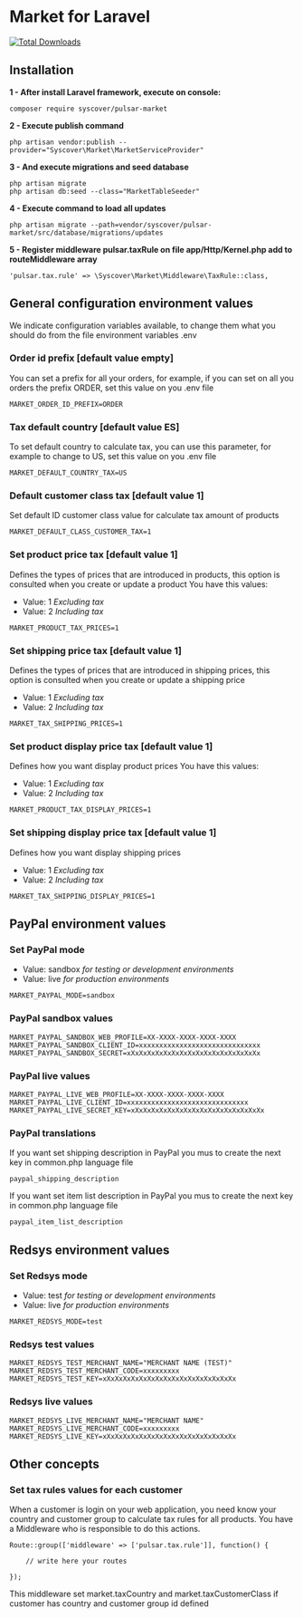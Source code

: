 # Market for Laravel

[![Total Downloads](https://poser.pugx.org/syscover/market/downloads)](https://packagist.org/packages/syscover/market)

## Installation

**1 - After install Laravel framework, execute on console:**
```
composer require syscover/pulsar-market
```

**2 - Execute publish command**
```
php artisan vendor:publish --provider="Syscover\Market\MarketServiceProvider"
```

**3 - And execute migrations and seed database**
```
php artisan migrate
php artisan db:seed --class="MarketTableSeeder"
```

**4 - Execute command to load all updates**
```
php artisan migrate --path=vendor/syscover/pulsar-market/src/database/migrations/updates
```

**5 - Register middleware pulsar.taxRule on file app/Http/Kernel.php add to routeMiddleware array**
```
'pulsar.tax.rule' => \Syscover\Market\Middleware\TaxRule::class,
```


## General configuration environment values
We indicate configuration variables available, to change them what you should do from the file environment variables .env

### Order id prefix [default value empty]
You can set a prefix for all your orders, for example, if you can set on all you orders the prefix ORDER, set this value on you .env file
```
MARKET_ORDER_ID_PREFIX=ORDER
```

### Tax default country [default value ES]
To set default country to calculate tax, you can use this parameter, for example to change to US, set this value on you .env file

```
MARKET_DEFAULT_COUNTRY_TAX=US
```

### Default customer class tax [default value 1]
Set default ID customer class value for calculate tax amount of products

```
MARKET_DEFAULT_CLASS_CUSTOMER_TAX=1
```

### Set product price tax [default value 1]
Defines the types of prices that are introduced in products, this option is consulted when you create or update a product
You have this values:
* Value: 1 *Excluding tax*
* Value: 2 *Including tax*

```
MARKET_PRODUCT_TAX_PRICES=1
```

### Set shipping price tax [default value 1]
Defines the types of prices that are introduced in shipping prices, this option is consulted when you create or update a shipping price
* Value: 1 *Excluding tax*
* Value: 2 *Including tax*

```
MARKET_TAX_SHIPPING_PRICES=1
```

### Set product display price tax [default value 1]
Defines how you want display product prices
You have this values:
* Value: 1 *Excluding tax*
* Value: 2 *Including tax*

```
MARKET_PRODUCT_TAX_DISPLAY_PRICES=1
```

### Set shipping display price tax [default value 1]
Defines how you want display shipping prices
* Value: 1 *Excluding tax*
* Value: 2 *Including tax*

```
MARKET_TAX_SHIPPING_DISPLAY_PRICES=1
```

## PayPal environment values

### Set PayPal mode
* Value: sandbox *for testing or development environments* 
* Value: live *for production environments* 
```
MARKET_PAYPAL_MODE=sandbox
```

### PayPal sandbox values
```
MARKET_PAYPAL_SANDBOX_WEB_PROFILE=XX-XXXX-XXXX-XXXX-XXXX
MARKET_PAYPAL_SANDBOX_CLIENT_ID=xxxxxxxxxxxxxxxxxxxxxxxxxxxxxx
MARKET_PAYPAL_SANDBOX_SECRET=xXxXxXxXxXxXxXxXxXxXxXxXxXxXxXxXx
```

### PayPal live values
```
MARKET_PAYPAL_LIVE_WEB_PROFILE=XX-XXXX-XXXX-XXXX-XXXX
MARKET_PAYPAL_LIVE_CLIENT_ID=xxxxxxxxxxxxxxxxxxxxxxxxxxxxxx
MARKET_PAYPAL_LIVE_SECRET_KEY=xXxXxXxXxXxXxXxXxXxXxXxXxXxXxXxXx
```

### PayPal translations
If you want set shipping description in PayPal you mus to create the next key in common.php language file
```
paypal_shipping_description
```

If you want set item list description in PayPal you mus to create the next key in common.php language file
```
paypal_item_list_description
```

## Redsys environment values

### Set Redsys mode
* Value: test *for testing or development environments* 
* Value: live *for production environments* 
```
MARKET_REDSYS_MODE=test
```

### Redsys test values
```
MARKET_REDSYS_TEST_MERCHANT_NAME="MERCHANT NAME (TEST)"
MARKET_REDSYS_TEST_MERCHANT_CODE=xxxxxxxxx
MARKET_REDSYS_TEST_KEY=xXxXxXxXxXxXxXxXxXxXxXxXxXxXxXxXx
```

### Redsys live values
```
MARKET_REDSYS_LIVE_MERCHANT_NAME="MERCHANT NAME"
MARKET_REDSYS_LIVE_MERCHANT_CODE=xxxxxxxxx
MARKET_REDSYS_LIVE_KEY=xXxXxXxXxXxXxXxXxXxXxXxXxXxXxXxXx
```

## Other concepts 

### Set tax rules values for each customer
When a customer is login on your web application, you need know your country and customer group to calculate tax rules for all products.
You have a Middleware who is responsible to do this actions.

```
Route::group(['middleware' => ['pulsar.tax.rule']], function() {

    // write here your routes

});

```

This middleware set market.taxCountry and market.taxCustomerClass if customer has country and customer group id defined